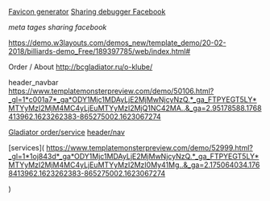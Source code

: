 [Favicon generator](https://www.favicon-generator.org/)
[Sharing debugger Facebook](https://developers.facebook.com/tools/debug/)

*meta tages sharing facebook*
<meta property="og:url"                content="http://www.nytimes.com/2015/02/19/arts/international/when-great-minds-dont-think-alike.html" />
<meta property="og:type"               content="article" />
<meta property="og:title"              content="When Great Minds Don’t Think Alike" />
<meta property="og:description"        content="How much does culture influence creative thinking?" />
<meta property="og:image"              content="http://static01.nyt.com/images/2015/02/19/arts/international/19iht-btnumbers19A/19iht-btnumbers19A-facebookJumbo-v2.jpg" />


https://demo.w3layouts.com/demos_new/template_demo/20-02-2018/billiards-demo_Free/189397785/web/index.html#

Order / About
http://bcgladiator.ru/o-klube/

header_navbar
https://www.templatemonsterpreview.com/demo/50106.html?_gl=1*c001a7*_ga*ODY1Mjc1MDAyLjE2MjMwNjcyNzQ.*_ga_FTPYEGT5LY*MTYyMzI2MjM4MC4yLjEuMTYyMzI2MjQ1NC42MA..&_ga=2.95178588.1768413962.1623262383-865275002.1623067274



[Gladiator  order/service](http://bcgladiator.ru/o-klube/)
[header/nav](https://www.templatemonsterpreview.com/demo/50106.html?_gl=1*c001a7*_ga*ODY1Mjc1MDAyLjE2MjMwNjcyNzQ.*_ga_FTPYEGT5LY*MTYyMzI2MjM4MC4yLjEuMTYyMzI2MjQ1NC42MA..&_ga=2.95178588.1768413962.1623262383-865275002.1623067274
)

[services](
https://www.templatemonsterpreview.com/demo/52999.html?_gl=1*1oj843d*_ga*ODY1Mjc1MDAyLjE2MjMwNjcyNzQ.*_ga_FTPYEGT5LY*MTYyMzI2MjM4MC4yLjEuMTYyMzI2MzI0My41Mg..&_ga=2.175064034.1768413962.1623262383-865275002.1623067274

)
